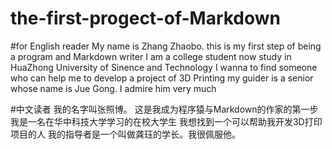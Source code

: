 # the-first-progect-of-Markdown
#for English reader 
My name is Zhang Zhaobo.
this is my first step of being  a  program and Markdown writer
I am a college student now study in HuaZhong University of Sinence and Technology
I wanna to find someone who can help me to develop a project of 3D Printing 
my guider is a  senior whose name is  Jue Gong. I admire him very much 

#中文读者
我的名字叫张照博。
这是我成为程序猿与Markdown的作家的第一步
我是一名在华中科技大学学习的在校大学生
我想找到一个可以帮助我开发3D打印项目的人
我的指导者是一个叫做龚珏的学长。我很佩服他。
